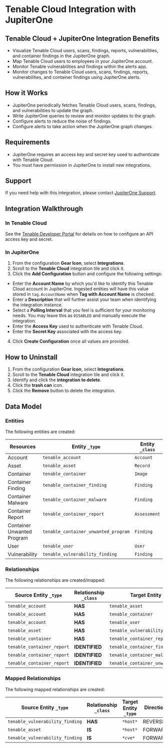 # Tenable Cloud Integration with JupiterOne

## Tenable Cloud + JupiterOne Integration Benefits

- Visualize Tenable Cloud users, scans, findings, reports, vulnerabilities, and
  container findings in the JupiterOne graph.
- Map Tenable Cloud users to employees in your JupiterOne account.
- Monitor Tenable vulnerabilities and findings within the alerts app.
- Monitor changes to Tenable Cloud users, scans, findings, reports,
  vulnerabilities, and container findings using JupiterOne alerts.

## How it Works

- JupiterOne periodically fetches Tenable Cloud users, scans, findings, and
  vulnerabilities to update the graph.
- Write JupiterOne queries to review and monitor updates to the graph.
- Configure alerts to reduce the noise of findings.
- Configure alerts to take action when the JupiterOne graph changes.

## Requirements

- JupiterOne requires an access key and secret key used to authenticate with
  Tenable Cloud.
- You must have permission in JupiterOne to install new integrations.

## Support

If you need help with this integration, please contact
[JupiterOne Support](https://community.askj1.com).

## Integration Walkthrough

### In Tenable Cloud

See the [Tenable Developer Portal](https://developer.tenable.com/) for details
on how to configure an API access key and secret.

### In JupiterOne

1. From the configuration **Gear Icon**, select **Integrations**.
2. Scroll to the **Tenable Cloud** integration tile and click it.
3. Click the **Add Configuration** button and configure the following settings:

- Enter the **Account Name** by which you'd like to identify this Tenable Cloud
  account in JupiterOne. Ingested entities will have this value stored in
  `tag.AccountName` when **Tag with Account Name** is checked.
- Enter a **Description** that will further assist your team when identifying
  the integration instance.
- Select a **Polling Interval** that you feel is sufficient for your monitoring
  needs. You may leave this as `DISABLED` and manually execute the integration.
- Enter the **Access Key** used to authenticate with Tenable Cloud.
- Enter the **Secret Key** associated with the access key.

4. Click **Create Configuration** once all values are provided.

## How to Uninstall

1. From the configuration **Gear Icon**, select **Integrations**.
2. Scroll to the **Tenable Cloud** integration tile and click it.
3. Identify and click the **integration to delete**.
4. Click the **trash can** icon.
5. Click the **Remove** button to delete the integration.

<!-- {J1_DOCUMENTATION_MARKER_START} -->
<!--
********************************************************************************
NOTE: ALL OF THE FOLLOWING DOCUMENTATION IS GENERATED USING THE
"j1-integration document" COMMAND. DO NOT EDIT BY HAND! PLEASE SEE THE DEVELOPER
DOCUMENTATION FOR USAGE INFORMATION:

https://github.com/JupiterOne/sdk/blob/main/docs/integrations/development.md
********************************************************************************
-->

## Data Model

### Entities

The following entities are created:

| Resources                  | Entity `_type`                       | Entity `_class` |
| -------------------------- | ------------------------------------ | --------------- |
| Account                    | `tenable_account`                    | `Account`       |
| Asset                      | `tenable_asset`                      | `Record`        |
| Container                  | `tenable_container`                  | `Image`         |
| Container Finding          | `tenable_container_finding`          | `Finding`       |
| Container Malware          | `tenable_container_malware`          | `Finding`       |
| Container Report           | `tenable_container_report`           | `Assessment`    |
| Container Unwanted Program | `tenable_container_unwanted_program` | `Finding`       |
| User                       | `tenable_user`                       | `User`          |
| Vulnerability              | `tenable_vulnerability_finding`      | `Finding`       |

### Relationships

The following relationships are created/mapped:

| Source Entity `_type`      | Relationship `_class` | Target Entity `_type`                |
| -------------------------- | --------------------- | ------------------------------------ |
| `tenable_account`          | **HAS**               | `tenable_asset`                      |
| `tenable_account`          | **HAS**               | `tenable_container`                  |
| `tenable_account`          | **HAS**               | `tenable_user`                       |
| `tenable_asset`            | **HAS**               | `tenable_vulnerability_finding`      |
| `tenable_container`        | **HAS**               | `tenable_container_report`           |
| `tenable_container_report` | **IDENTIFIED**        | `tenable_container_finding`          |
| `tenable_container_report` | **IDENTIFIED**        | `tenable_container_malware`          |
| `tenable_container_report` | **IDENTIFIED**        | `tenable_container_unwanted_program` |

### Mapped Relationships

The following mapped relationships are created:

| Source Entity `_type`           | Relationship `_class` | Target Entity `_type` | Direction |
| ------------------------------- | --------------------- | --------------------- | --------- |
| `tenable_vulnerability_finding` | **HAS**               | `*host*`              | REVERSE   |
| `tenable_asset`                 | **IS**                | `*host*`              | FORWARD   |
| `tenable_vulnerability_finding` | **IS**                | `*cve*`               | FORWARD   |

<!--
********************************************************************************
END OF GENERATED DOCUMENTATION AFTER BELOW MARKER
********************************************************************************
-->
<!-- {J1_DOCUMENTATION_MARKER_END} -->
